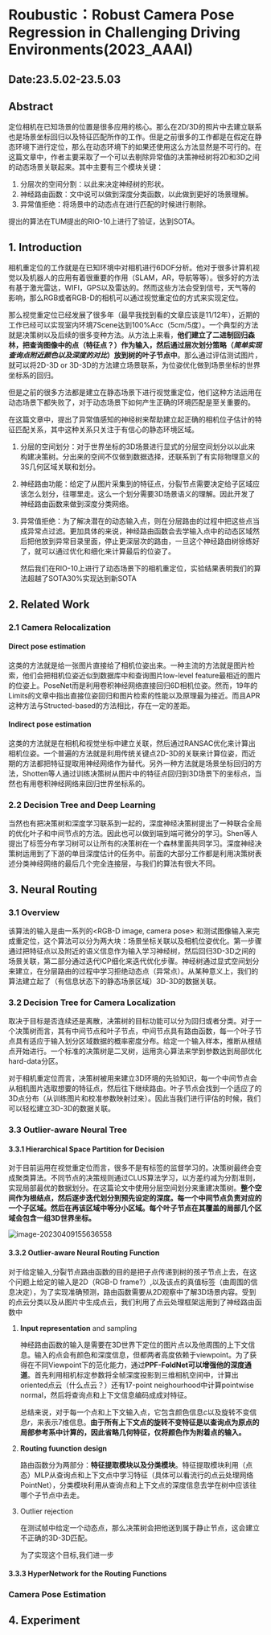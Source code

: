 # Roubustic：Robust Camera Pose Regression in Challenging Driving Environments(2023_AAAI)



## Date:23.5.02-23.5.03



## Abstract

定位相机在已知场景的位置是很多应用的核心。那么在2D/3D的照片中去建立联系也是场景坐标回归以及特征匹配所作的工作。但是之前很多的工作都是在假定在静态环境下进行定位，那么在动态环境下的如果还使用这么方法显然是不可行的。在这篇文章中，作者主要采取了一个可以去剔除异常值的决策神经树将2D和3D之间的动态场景关联起来。其中主要有三个模块关键：

1. 分层次的空间分割：以此来决定神经树的形状。
2. 神经路由函数：文中说可以做到深度分类函数，以此做到更好的场景理解。
3. 异常值拒绝：将场景中的动态点在进行匹配的时候进行剔除。

提出的算法在TUM提出的RIO-10上进行了验证，达到SOTA。



## 1. Introduction

相机重定位的工作就是在已知环境中对相机进行6DOF分析。他对于很多计算机视觉以及机器人的应用有着很重要的作用（SLAM，AR，导航等等）。很多好的方法有基于激光雷达，WIFI，GPS以及雷达的。然而这些方法会受到信号，天气等的影响，那么RGB或者RGB-D的相机可以通过视觉重定位的方式来实现定位。

那么视觉重定位已经发展了很多年（最早我找到看的文章应该是11/12年），近期的工作已经可以实现室内环境7Scene达到100%Acc（5cm/5度）。一个典型的方法就是决策树以及后续的很多变种方法。从方法上来看，**他们建立了二进制回归森林，把查询图像中的点（特征点？）作为输入，然后通过层次划分策略（*简单实现查询点附近颜色以及深度的对比*）放到树的叶子节点中**。那么通过评估测试图片，就可以将2D-3D or 3D-3D的方法建立场景联系，为位姿优化做到场景坐标的世界坐标系的回归。

但是之前的很多方法都是建立在静态场景下进行视觉重定位，他们这种方法运用在动态场景下都失败了，对于动态场景下如何产生正确的环境匹配是至关重要的。

在这篇文章中，提出了异常值感知的神经树来帮助建立起正确的相机位子估计的特征匹配关系，其中这种关系只关注于有信心的静态环境区域。

1. 分层的空间划分：对于世界坐标的3D场景进行显式的分层空间划分以以此来构建决策树。分出来的空间不仅做到数据选择，还联系到了有实际物理意义的3S几何区域关联和划分。

2. 神经路由功能：给定了从图片采集到的特征点，分裂节点需要决定给子区域应该怎么划分，往哪里走。这么一个划分需要3D场景语义的理解。因此开发了神经路由函数来做到深度分类网络。

3. 异常值拒绝：为了解决潜在的动态输入点，则在分层路由的过程中把这些点当成异常点过滤。更加具体的来说，神经路由函数会去学输入点中的动态区域然后把他放到异常目录里面，停止更深层次的路由，一旦这个神经路由树徐练好了，就可以通过优化和细化来计算最后的位姿了。

   然后我们在RIO-10上进行了动态场景下的相机重定位，实验结果表明我们的算法超越了SOTA30%实现达到新SOTA





## 2. Related Work

### 2.1 Camera Relocalization

#### Direct pose estimation

这类的方法就是给一张图片直接给了相机位姿出来。一种主流的方法就是图片检索，他们会把相机位姿近似到数据库中和查询图片low-level feature最相近的图片的位姿上。PoseNet而是利用卷积神经网络直接回归6D相机位姿。然而，19年的Limits的文章中指出直接位姿回归和图片检索的性能以及原理最为接近。而且APR这种方法与Structed-based的方法相比，存在一定的差距。

#### Indirect pose estimation

这类的方法就是在相机和视觉坐标中建立关联，然后通过RANSAC优化来计算出相机位姿。一个普遍的方法就是利用传统关键点2D-3D的关联来计算位姿，而近期的方法都把特征提取用神经网络作为替代。另外一种方法就是场景坐标回归的方法，Shotten等人通过训练决策树从图片中的特征点回归到3D场景下的坐标点，当然也有用卷积神经网络来回归世界坐标系的。

### 2.2 Decision Tree and Deep Learning

当然也有把决策树和深度学习联系到一起的，深度神经决策树提出了一种联合全局的优化叶子和中间节点的方法。因此也可以做到端到端可微分的学习。Shen等人提出了标签分布学习树可以让所有的决策树在一个森林里面共同学习。深度神经决策树运用到了下游的单目深度估计的任务中。前面的大部分工作都是利用决策树表述分类神经网络的最后几个完全连接层，与我们的算法有很大不同。

## 3. Neural Routing

### 3.1 Overview

该算法的输入是由一系列的<RGB-D image, camera pose> 和测试图像输入来完成重定位，这个算法可以分为两大块：场景坐标关联以及相机位姿优化。第一步骤通过把特征点以及附近的语义信息作为输入学习神经树，然后回归3D-3D之间的场景关联，第二部分通过迭代ICP细化来迭代优化步骤。神经树通过显式空间划分来建立，在分层路由的过程中学习拒绝动态点（异常点）。从某种意义上，我们的算法建立起了（有信息状态下的静态场景区域）3D-3D的数据关联。

### 3.2 Decision Tree for Camera Localization

取决于目标是否连续还是离散，决策树的目标功能可以分为回归或者分类。对于一个决策树而言，其有中间节点和叶子节点，中间节点具有路由函数，每一个叶子节点具有适应于输入划分区域数据的概率密度分布。给定一个输入样本，推断从根结点开始进行。一个标准的决策树是二叉树，运用贪心算法来学到参数达到局部优化hard-data分区。

对于相机重定位而言，决策树被用来建立3D环境的先验知识，每一个中间节点会从相机图片选取想要的特征点，然后往下继续路由。叶子节点会找到一个适应了的3D点分布（从训练图片和校准参数映射过来）。因此当我们进行评估的时候，我们可以轻松建立3D-3D的数据关联。

### 3.3 Outlier-aware Neural Tree

#### 3.3.1 Hierarchical Space Partition for Decision

对于目前运用在视觉重定位而言，很多不是有标签的监督学习的。决策树最终会变成聚类算法。不同节点的决策规则通过CLUS算法学习，以方差约减为分割准则，实现局部最优的数据划分。在这篇论文中使用分层空间划分来重建决策树。**整个空间作为根结点，然后逐步迭代划分到预先设定的深度。每一个中间节点负责对应的一个子区域。然后在再该区域中等分小区域。每个叶子节点在其覆盖的局部几个区域会包含一组3D世界坐标。**

![image-20230409155636558](/home/benben/.config/Typora/typora-user-images/image-20230409155636558.png)

#### 3.3.2 Outlier-aware Neural Routing Function

对于给定输入,分裂节点路由函数的目的是把子点传递到树的孩子节点上去，在这个问题上给定的输入是2D（RGB-D frame?）,以及该点的真值标签（由周围的信息决定），为了实现准确预测，路由函数需要从2D观察中了解3D场景内容。受到的点云分类以及从图片中生成点云，我们利用了点云处理框架运用到了神经路由函数中

1. **Input representation** and sampling

   神经路由函数的输入是需要在3D世界下定位的图片点以及他周围的上下文信息。输入的点会有颜色和深度信息，但都两者高度依赖于viewpoint。为了获得在不同Viewpoint下的范化能力，通过**PPF-FoldNet可以增强他的深度通道**。首先利用相机标定参数将全帧深度投影到三维相机空间中，计算出oriented点云（什么点云？）还有17-point neighourhood中计算pointwise normal，然后将查询点和上下文信息编码成成对特征。

   

   总结来说，对于每一个点和上下文输入点，它包含颜色信息*c*以及旋转不变信息*r*，来表示7维信息。**由于所有上下文点的旋转不变特征是以查询点为原点的局部参考系中计算的，因此省略几何特征，仅将颜色作为附着点的输入。**

2. **Routing fuunction design**

   路由函数分为两部分：**特征提取模块以及分类模块**。特征提取模块利用（点态）MLP从查询点和上下文点中学习特征（具体可以看流行的点云处理网络PointNet），分类模块利用从查询点和上下文点的深度信息去学在树中应该往哪个子节点中去走。

3. Outlier rejection

   在测试帧中给定一个动态点，那么决策树会把他送到属于静止节点，这会建立不正确的3D-3D匹配。

   为了实现这个目标,我们进一步

#### 3.3.3 HyperNetwork for the Routing Functions



### Camera Pose Estimation







## 4. Experiment